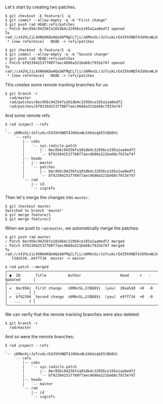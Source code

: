 Let's start by creating two patches.

``` (stderr) RAD_SOCKET=/dev/null
$ git checkout -b feature/1 -q
$ git commit --allow-empty -q -m "First change"
$ git push rad HEAD:refs/patches
✓ Patch 0ec956c94256fa101db4c32956ce195a1aa0edf2 opened
To rad://z42hL2jL4XNk6K8oHQaSWfMgCL7ji/z6MknSLrJoTcukLrE435hVNQT4JUhbvWLX4kUzqkEStBU8Vi
 * [new reference]   HEAD -> refs/patches
```
``` (stderr) RAD_SOCKET=/dev/null
$ git checkout -b feature/2 -q
$ git commit --allow-empty -q -m "Second change"
$ git push rad HEAD:refs/patches
✓ Patch bf923942537708f7aec4680a321be68cf933e747 opened
To rad://z42hL2jL4XNk6K8oHQaSWfMgCL7ji/z6MknSLrJoTcukLrE435hVNQT4JUhbvWLX4kUzqkEStBU8Vi
 * [new reference]   HEAD -> refs/patches
```

This creates some remote tracking branches for us:

```
$ git branch -r
  rad/master
  rad/patches/0ec956c94256fa101db4c32956ce195a1aa0edf2
  rad/patches/bf923942537708f7aec4680a321be68cf933e747
```

And some remote refs:

```
$ rad inspect --refs
.
`-- z6MknSLrJoTcukLrE435hVNQT4JUhbvWLX4kUzqkEStBU8Vi
    `-- refs
        |-- cobs
        |   `-- xyz.radicle.patch
        |       |-- 0ec956c94256fa101db4c32956ce195a1aa0edf2
        |       `-- bf923942537708f7aec4680a321be68cf933e747
        |-- heads
        |   |-- master
        |   `-- patches
        |       |-- 0ec956c94256fa101db4c32956ce195a1aa0edf2
        |       `-- bf923942537708f7aec4680a321be68cf933e747
        `-- rad
            |-- id
            `-- sigrefs
```

Then let's merge the changes into `master`.

``` (stderr) RAD_SOCKET=/dev/null
$ git checkout master
Switched to branch 'master'
$ git merge feature/1
$ git merge feature/2
```

When we push to `rad/master`, we automatically merge the patches:

``` (stderr) RAD_SOCKET=/dev/null
$ git push rad master
✓ Patch 0ec956c94256fa101db4c32956ce195a1aa0edf2 merged
✓ Patch bf923942537708f7aec4680a321be68cf933e747 merged
To rad://z42hL2jL4XNk6K8oHQaSWfMgCL7ji/z6MknSLrJoTcukLrE435hVNQT4JUhbvWLX4kUzqkEStBU8Vi
   f2de534..e9fff34  master -> master
```
```
$ rad patch --merged
╭──────────────────────────────────────────────────────────────────────────────────╮
│ ●  ID       Title          Author                  Head     +   -   Updated      │
├──────────────────────────────────────────────────────────────────────────────────┤
│ ✔  0ec956c  First change   z6MknSL…StBU8Vi  (you)  20aa5dd  +0  -0  [   ...    ] │
│ ✔  bf92394  Second change  z6MknSL…StBU8Vi  (you)  e9fff34  +0  -0  [   ...    ] │
╰──────────────────────────────────────────────────────────────────────────────────╯
```

We can verify that the remote tracking branches were also deleted:

```
$ git branch -r
  rad/master
```

And so were the remote branches:

```
$ rad inspect --refs
.
`-- z6MknSLrJoTcukLrE435hVNQT4JUhbvWLX4kUzqkEStBU8Vi
    `-- refs
        |-- cobs
        |   `-- xyz.radicle.patch
        |       |-- 0ec956c94256fa101db4c32956ce195a1aa0edf2
        |       `-- bf923942537708f7aec4680a321be68cf933e747
        |-- heads
        |   `-- master
        `-- rad
            |-- id
            `-- sigrefs
```
